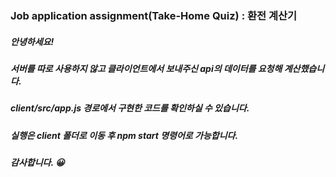 ### Job application assignment(Take-Home Quiz) : 환전 계산기

##### 안녕하세요!
##### 서버를 따로 사용하지 않고 클라이언트에서 보내주신 api의 데이터를 요청해 계산했습니다.
##### client/src/app.js 경로에서 구현한 코드를 확인하실 수 있습니다.
##### 실행은 client 폴더로 이동 후 npm start 명령어로 가능합니다.
##### 감사합니다. 😀

